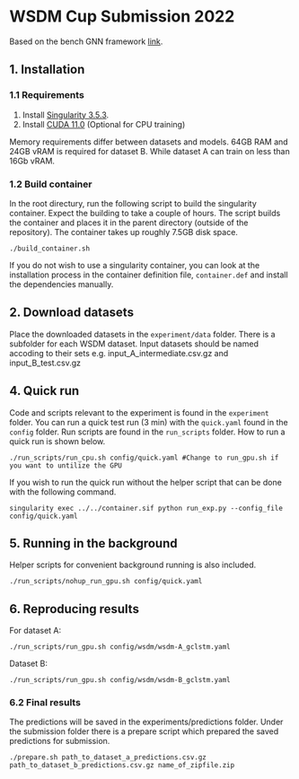 # WSDM Cup Submission 2022
Based on the bench GNN framework [link](https://github.com/xkcd1838/bench-DGNN).

## 1. Installation
### 1.1 Requirements
1. Install [Singularity 3.5.3](https://github.com/hpcng/singularity/blob/master/INSTALL.md).
2. Install [CUDA 11.0](https://developer.nvidia.com/cuda-11.0-download-archive) (Optional for CPU training)

Memory requirements differ between datasets and models. 64GB RAM and 24GB vRAM is required for dataset B. While dataset A can train on less than 16Gb vRAM.

### 1.2 Build container
In the root directury, run the following script to build the singularity container. Expect the building to take a couple of hours. The script builds the container and places it in the parent directory (outside of the repository). The container takes up roughly 7.5GB disk space.
```
./build_container.sh 
```

If you do not wish to use a singularity container, you can look at the installation process in the container definition file, `container.def` and install the dependencies manually. 

## 2. Download datasets
Place the downloaded datasets in the `experiment/data` folder. There is a subfolder for each WSDM dataset.
Input datasets should be named accoding to their sets e.g. input_A_intermediate.csv.gz and input_B_test.csv.gz

## 4. Quick run
Code and scripts relevant to the experiment is found in the `experiment` folder. You can run a quick test run (3 min) with the `quick.yaml` found in the `config` folder. Run scripts are found in the `run_scripts` folder. How to run a quick run is shown below.

```
./run_scripts/run_cpu.sh config/quick.yaml #Change to run_gpu.sh if you want to untilize the GPU
```

If you wish to run the quick run without the helper script that can be done with the following command.
```
singularity exec ../../container.sif python run_exp.py --config_file config/quick.yaml
```

## 5. Running in the background
Helper scripts for convenient background running is also included.
```
./run_scripts/nohup_run_gpu.sh config/quick.yaml
```

## 6. Reproducing results
For dataset A:
```
./run_scripts/run_gpu.sh config/wsdm/wsdm-A_gclstm.yaml
```
Dataset B:
```
./run_scripts/run_gpu.sh config/wsdm/wsdm-B_gclstm.yaml
```

### 6.2 Final results
The predictions will be saved in the experiments/predictions folder.
Under the submission folder there is a prepare script which prepared the saved predictions for submission.
```
./prepare.sh path_to_dataset_a_predictions.csv.gz path_to_dataset_b_predictions.csv.gz name_of_zipfile.zip
```
